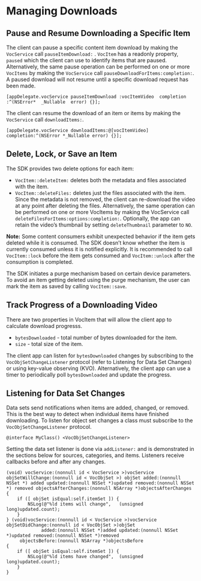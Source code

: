# Managing Downloads

## Pause and Resume Downloading a Specific Item

The client can pause a specific content item download by making the ```VocService``` call  ```pauseItemDownload:``` . ```VocItem``` has a readonly property, ```paused``` which the client can use to identify items that are paused. Alternatively, the same pause operation can be performed on one or more ```VocItems``` by making the ```VocService``` call ```pauseDownloadForItems:completion:```. A paused download will not resume until a specific download request has been made.


```[appDelegate.vocService pauseItemDownload :vocItemVideo  completion :^(NSError*  _Nullable  error) {}]; ```


The client can resume the download of an item or items by making the ```VocService``` call ```downloadItems:```.


```[appDelegate.vocService downloadItems:@[vocItemVideo] completion:^(NSError *_Nullable error) {}];```


## Delete, Lock, or Save an Item

The SDK provides two delete options for each item:

- ```VocItem::deleteItem:``` deletes both the metadata and files associated with the item.
- ```VocItem::deleteFiles:``` deletes just the files associated with the item. Since the metadata is not removed, the client can re-download the video at any point after deleting the files. Alternatively, the same operation can be performed on one or more VocItems by making the VocService call ```deleteFilesForItems:options:completion:```. Optionally, the app can retain the video’s thumbnail by setting ```deleteThumbnail``` parameter to ```NO```.

**Note:** Some content consumers exhibit unexpected behavior if the item gets deleted while it is consumed. The SDK doesn’t know whether the item is currently consumed unless it is notified explicitly. It is recommended to call ```VocItem::lock``` before the item gets consumed and ```VocItem::unlock``` after the consumption is completed.

The SDK initiates a purge mechanism based on certain device parameters. To avoid an item getting deleted using the purge mechanism, the user can mark the item as saved by calling ```VocItem::save```.

## Track Progress of a Downloading Video

There are two properties in VocItem that will allow the client app to calculate download progresss.

- ```bytesDownloaded``` - total number of bytes downloaded for the item.
- ```size``` - total size of the item.

The client app can listen for ```bytesDownloaded``` changes by subscribing to the ```VocObjSetChangeListener``` protocol (refer to Listening for Data Set Changes) or using key-value observing (KVO). Alternatively, the client app can use a timer to periodically poll ```bytesDownloaded``` and update the progress.

## Listening for Data Set Changes

Data sets send notifications when items are added, changed, or removed. This is the best way to detect when individual items have finished downloading. To listen for object set changes a class must subscribe to the  ```VocObjSetChangeListener``` protocol.

``` @interface MyClass() <VocObjSetChangeListener> ```

Setting the data set listener is done via ```addListener:``` and is demonstrated in the sections below for sources, categories, and items. Listeners receive callbacks before and after any changes.

``` 
(void) vocService:(nonnull id < VocService >)vocService objSetWillChange:(nonnull id < VocObjSet >) objSet added:(nonnull NSSet *) added updated:(nonnull NSSet *)updated removed:(nonnull NSSet *) removed objectsAfterChanges:(nonnull NSArray *)objectsAfterChanges
{
    if ([ objSet isEqual:self.itemSet ]) {
        NSLog(@"%ld items will change",   (unsigned long)updated.count);
    }
} (void)vocService:(nonnull id < VocService >)vocService objSetDidChange:(nonnull id < VocObjSet >)objSet
             added:(nonnull NSSet *)added updated:(nonnull NSSet *)updated removed:(nonnull NSSet *)removed
     objectsBefore:(nonnull NSArray *)objectsBefore
{
    if ([ objSet isEqual:self.itemSet ]) {
        NSLog(@"%ld items have changed",  (unsigned long)updated.count);
    }
} 

```
